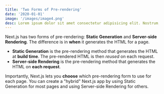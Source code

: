 ```yaml
---
title: 'Two Forms of Pre-rendering'
date: '2020-01-01'
image: '/images/image4.png'
desc: Lorem ipsum dolor sit amet consectetur adipisicing elit. Nostrum, sunt. Placeat odio nemo repellendus inventore.
---
```



Next.js has two forms of pre-rendering: **Static Generation** and **Server-side Rendering**. The difference is in **when** it generates the HTML for a page.

- **Static Generation** is the pre-rendering method that generates the HTML at **build time**. The pre-rendered HTML is then _reused_ on each request.
- **Server-side Rendering** is the pre-rendering method that generates the HTML on **each request**.

Importantly, Next.js lets you **choose** which pre-rendering form to use for each page. You can create a "hybrid" Next.js app by using Static Generation for most pages and using Server-side Rendering for others.